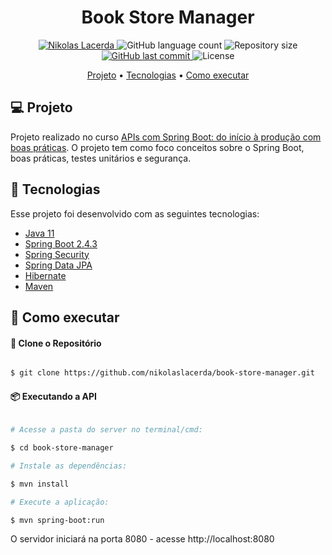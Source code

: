 <h1 align="center">
   Book Store Manager
</h1>

<p align="center">	
   <a href="https://www.linkedin.com/in/nikolaslacerda/">
      <img alt="Nikolas Lacerda" src="https://img.shields.io/badge/-Nikolas Lacerda-58a6ff?style=flat&logo=Linkedin&logoColor=white" />
   </a>
  
  <img alt="GitHub language count" src="https://img.shields.io/github/languages/count/nikolaslacerda/book-store-manager?color=58a6ff">
  
  <img alt="Repository size" src="https://img.shields.io/github/repo-size/nikolaslacerda/book-store-manager?color=58a6ff">
  
  <a href="https://github.com/nikolaslacerda/reddit-clone/commits/master">
    <img alt="GitHub last commit" src="https://img.shields.io/github/last-commit/nikolaslacerda/book-store-manager?color=58a6ff">
  </a> 
  
  <img alt="License" src="https://img.shields.io/badge/license-MIT-58a6ff">
  
</p>

<p align="center">
 <a href="#computer-projeto">Projeto</a> •
 <a href="#rocket-tecnologias">Tecnologias</a> •
 <a href="#construction_worker-como-executar">Como executar</a>
</p>

## :computer: Projeto

Projeto realizado no curso [APIs com Spring Boot: do início à produção com boas práticas](https://www.udemy.com/course/spring-boot-api/). O projeto tem como foco conceitos sobre o Spring Boot, boas práticas, testes unitários e segurança.

## :rocket: Tecnologias

Esse projeto foi desenvolvido com as seguintes tecnologias:

- [Java 11](https://www.java.com/en/)
- [Spring Boot 2.4.3](https://spring.io/projects/spring-boot)
- [Spring Security](https://spring.io/projects/spring-security)
- [Spring Data JPA](https://spring.io/projects/spring-data-jpa)
- [Hibernate](https://hibernate.org)
- [Maven](https://maven.apache.org)

## :construction_worker: Como executar


#### :repeat: Clone o Repositório

```bash

$ git clone https://github.com/nikolaslacerda/book-store-manager.git

```

#### :package: Executando a API

```bash

# Acesse a pasta do server no terminal/cmd:

$ cd book-store-manager

# Instale as dependências:

$ mvn install

# Execute a aplicação:

$ mvn spring-boot:run

```

O servidor iniciará na porta 8080 - acesse http://localhost:8080
